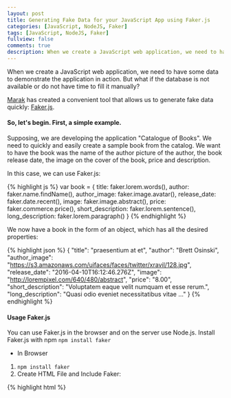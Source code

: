 ```yaml
---
layout: post
title: Generating Fake Data for your JavaScript App using Faker.js
categories: [JavaScript, NodeJS, Faker]
tags: [JavaScript, NodeJS, Faker]
fullview: false
comments: true
description: When we create a JavaScript web application, we need to have some data to demonstrate the application in action. But what if the database is not available or do not have time to fill it manually? Marak has created a convenient tool that allows us to generate fake data quickly Faker.js
---
```


When we create a JavaScript web application, we need to have some data to demonstrate the application in action. But what if the database is not available or do not have time to fill it manually?

[Marak](https://github.com/Marak) has created a convenient tool that allows us to generate fake data quickly: [Faker.js](https://github.com/Marak/faker.js).

#### So, let's begin. First, a simple example.

Supposing, we are developing the application "Catalogue of Books". We need to quickly and easily create a sample book from the catalog. We want to have the book was the name of the author picture of the author, the book release date, the image on the cover of the book, price and description.

In this case, we can use Faker.js:

{% highlight js %}
var book = {
    title: faker.lorem.words(),
    author: faker.name.findName(),
    author_image: faker.image.avatar(),
    release_date: faker.date.recent(),
    image: faker.image.abstract(),
    price: faker.commerce.price(),
    short_description: faker.lorem.sentence(),
    long_description: faker.lorem.paragraph()
}
{% endhighlight %}

We now have a book in the form of an object, which has all the desired properties:

{% highlight json %}
{
    "title": "praesentium at et",
    "author": "Brett Osinski",
    "author_image": "https://s3.amazonaws.com/uifaces/faces/twitter/xravil/128.jpg",
    "release_date": "2016-04-10T16:12:46.276Z",
    "image": "http://lorempixel.com/640/480/abstract",
    "price": "8.00",
    "short_description": "Voluptatem eaque velit numquam et esse rerum.",
    "long_description": "Quasi odio eveniet necessitatibus vitae ..."
}
{% endhighlight %}

#### Usage Faker.js

You can use Faker.js in the browser and on the server use Node.js.
Install Faker.js with npm `npm install faker`

* In Browser

1. `npm install faker`
2. Create HTML File and Include Faker:

{% highlight html %}
<!DOCTYPE html>
<html lang="en">
<head>
    <meta charset="UTF-8">
    <title></title>
    <script type="text/javascript" src="node_modules/faker/build/build/faker.js"></script>
</head>
<body>
    <script type="text/javascript">
        var book = {
            title: faker.lorem.words(),
            author: faker.name.findName(),
            author_image: faker.image.avatar(),
            release_date: faker.date.recent(),
            image: faker.image.abstract(),
            price: faker.commerce.price(),
            short_description: faker.lorem.sentence(),
            long_description: faker.lorem.paragraph()
        }

        console.log(book);
    </script>
</body>
</html>
{% endhighlight %}

* In Node.js

1. `npm install faker`
2. Create your `index.js` file and `require` faker:

{% highlight js %}
var faker = require('faker');

var book = {
    title: faker.lorem.words(),
    author: faker.name.findName(),
    author_image: faker.image.avatar(),
    release_date: faker.date.recent(),
    image: faker.image.abstract(),
    price: faker.commerce.price(),
    short_description: faker.lorem.sentence(),
    long_description: faker.lorem.paragraph()
}

console.log(book);
{% endhighlight %}

#### Faker.js Data

List of data that can generate Faker.js:

* address
* commerce
* company
* date
* finance
* hacker
* helpers
* image
* internet
* lorem
* name
* phone
* random
* system

Each element has a lot of sub-items:

* address
    - zipCode
    - city
    - cityPrefix
    - etc ...
* commerce
    - color
    - department
    - productName
    - etc ...
* etc ...

A full list of the data you can find here [https://github.com/Marak/faker.js#api-methods](https://github.com/Marak/faker.js#api-methods)

#### Faker.js Helpers

Faker.js also has "helpers" who represent a ready-made "templates" with the data. I will give a couple of examples:

* Contextual Card

`faker.helpers.contextualCard()`

{% highlight json %}
{
    "name": "Susie",
    "username": "Susie_Greenfelder2",
    "avatar": "https://s3.amazonaws.com/uifaces/faces/twitter/ffbel/128.jpg",
    "email": "Susie_Greenfelder2_Rice@gmail.com",
    "dob": "1978-02-11T13:42:19.879Z",
    "phone": "1-953-835-6721 x423",
    "address": {
        "street": "Kuhic Parkways",
        "suite": "Apt. 627",
        "city": "Weberchester",
        "zipcode": "53222-1314",
        "geo": {
            "lat": "-69.8378",
            "lng": "-59.7793"
        }
    },
    "website": "joey.info",
    "company": {
        "name": "Hansen - Kuhic",
        "catchPhrase": "Optional intangible ability",
        "bs": "granular monetize networks"
    }
}
{% endhighlight %}

* User Card

`faker.helpers.userCard()`

{% highlight json %}
{
    "name": "Madeline Breitenberg",
    "username": "Santina_Hackett",
    "email": "Eldred3@hotmail.com",
    "address": {
        "street": "Hershel Mills",
        "suite": "Apt. 034",
        "city": "Horaciostad",
        "zipcode": "40886",
        "geo": {
            "lat": "35.5782",
            "lng": "-47.5731"
        }
    },
    "phone": "660.904.9057 x449",
    "website": "mertie.net",
    "company": {
        "name": "Deckow and Sons",
        "catchPhrase": "Visionary multimedia functionalities",
        "bs": "cutting-edge innovate e-services"
    }
}
{% endhighlight %}

* Create Transaction

`faker.helpers.createTransaction()`

{% highlight json %}
{
    "amount": "52.00",
    "date": "2012-02-01T13:00:00.000Z",
    "business": "Auer Group",
    "name": "Money Market Account 4685",
    "type": "withdrawal",
    "account": "13540266"
}
{% endhighlight %}

#### NodeJS JSON API Simple Template

We can quickly create a simple Node API, which returns the fake data.

* Install ExpressJS, CORS and Faker use `npm install express cors faker`

* Create Simple API Server:

{% highlight js %}
var express = require('express'),
    cors = require('cors'),
    app = express(),
    faker = require('faker');

app.set('port', process.env.PORT || 3500);

app.use(cors());

app.get('/api', function(req, res) {
    res.json([
        {
            title: faker.lorem.words(),
            author: faker.name.findName(),
            author_image: faker.image.avatar(),
            release_date: faker.date.recent(),
            image: faker.image.abstract(),
            price: faker.commerce.price(),
            short_description: faker.lorem.sentence(),
            long_description: faker.lorem.paragraph()
        }
    ])
});

var server = app.listen(app.get('port'), function() {
    console.log('Server up: http://localhost:' + app.get('port'));
});
{% endhighlight %}

* Run Server with `node server.js`

{% highlight text %}
Server up: http://localhost:3500
{% endhighlight %}

* You Can Use [Postman](https://chrome.google.com/webstore/detail/postman/fhbjgbiflinjbdggehcddcbncdddomop?utm_source=chrome-ntp-icon) Google Chrome Extension to see the result. To do this, open Postman and send GET Request to `http://localhost:3500/api`

![POSTMAN](http://i.imgur.com/6uB5qvU.png)
